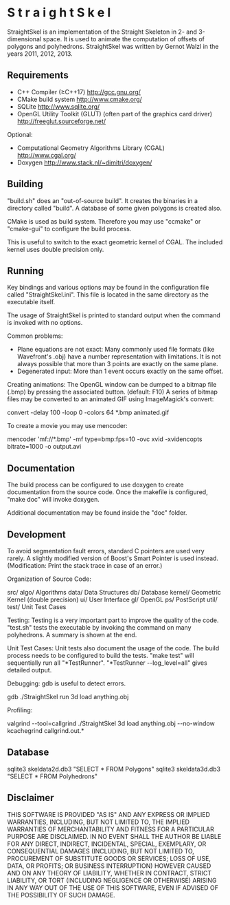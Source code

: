  S t r a i g h t S k e l
=========================

StraightSkel is an implementation of the Straight Skeleton in 2- and
3-dimensional space. It is used to animate the computation of offsets
of polygons and polyhedrons.
StraightSkel was written by Gernot Walzl in the years 2011, 2012, 2013. 


 Requirements
--------------

* C++ Compiler (≥C++17)
  http://gcc.gnu.org/
* CMake build system
  http://www.cmake.org/
* SQLite
  http://www.sqlite.org/
* OpenGL Utility Toolkit (GLUT)  (often part of the graphics card driver)
  http://freeglut.sourceforge.net/

Optional:
* Computational Geometry Algorithms Library (CGAL)
  http://www.cgal.org/
* Doxygen
  http://www.stack.nl/~dimitri/doxygen/


 Building
----------

"build.sh" does an "out-of-source build".
It creates the binaries in a directory called "build".
A database of some given polygons is created also.

CMake is used as build system.
Therefore you may use "ccmake" or "cmake-gui" to configure the build process.

This is useful to switch to the exact geometric kernel of CGAL.
The included kernel uses double precision only.


 Running
---------

Key bindings and various options may be found in the configuration file
called "StraightSkel.ini". This file is located in the same directory as the
executable itself.

The usage of StraightSkel is printed to standard output when the command
is invoked with no options.

Common problems:
* Plane equations are not exact:
  Many commonly used file formats (like Wavefront's .obj) have a
  number representation with limitations. It is not always possible
  that more than 3 points are exactly on the same plane.
* Degenerated input:
  More than 1 event occurs exactly on the same offset.

Creating animations:
The OpenGL window can be dumped to a bitmap file (.bmp) by pressing the
associated button. (default: F10)
A series of bitmap files may be converted to an animated GIF using
ImageMagick's convert:

convert  -delay 100  -loop 0  -colors 64  *.bmp  animated.gif

To create a movie you may use mencoder:

mencoder 'mf://*.bmp' -mf type=bmp:fps=10 -ovc xvid -xvidencopts bitrate=1000 -o output.avi


 Documentation
---------------

The build process can be configured to use doxygen to create documentation
from the source code.
Once the makefile is configured, "make doc" will invoke doxygen.

Additional documentation may be found inside the "doc" folder.


 Development
-------------

To avoid segmentation fault errors, standard C pointers are used very rarely.
A slightly modified version of Boost's Smart Pointer is used instead.
(Modification: Print the stack trace in case of an error.)

Organization of Source Code:

src/
  algo/     Algorithms
  data/     Data Structures
  db/       Database
  kernel/   Geometric Kernel (double precision)
  ui/       User Interface
    gl/     OpenGL
    ps/     PostScript
  util/
test/       Unit Test Cases

Testing:
Testing is a very important part to improve the quality of the code.
"test.sh" tests the executable by invoking the command on many polyhedrons.
A summary is shown at the end.

Unit Test Cases:
Unit tests also document the usage of the code.
The build process needs to be configured to build the tests.
"make test" will sequentially run all "*TestRunner".
"*TestRunner --log_level=all" gives detailed output.

Debugging:
gdb is useful to detect errors.

gdb ./StraightSkel
run 3d load anything.obj

Profiling:

valgrind --tool=callgrind ./StraightSkel 3d load anything.obj --no-window
kcachegrind callgrind.out.*


 Database
----------

sqlite3 skeldata2d.db3 "SELECT * FROM Polygons"
sqlite3 skeldata3d.db3 "SELECT * FROM Polyhedrons"


 Disclaimer
------------

THIS SOFTWARE IS PROVIDED "AS IS" AND ANY EXPRESS OR IMPLIED WARRANTIES,
INCLUDING, BUT NOT LIMITED TO, THE IMPLIED WARRANTIES OF MERCHANTABILITY
AND FITNESS FOR A PARTICULAR PURPOSE ARE DISCLAIMED.
IN NO EVENT SHALL THE AUTHOR BE LIABLE FOR ANY DIRECT, INDIRECT, INCIDENTAL,
SPECIAL, EXEMPLARY, OR CONSEQUENTIAL DAMAGES (INCLUDING, BUT NOT LIMITED TO,
PROCUREMENT OF SUBSTITUTE GOODS OR SERVICES; LOSS OF USE, DATA, OR PROFITS;
OR BUSINESS INTERRUPTION) HOWEVER CAUSED AND ON ANY THEORY OF LIABILITY,
WHETHER IN CONTRACT, STRICT LIABILITY, OR TORT (INCLUDING NEGLIGENCE OR
OTHERWISE) ARISING IN ANY WAY OUT OF THE USE OF THIS SOFTWARE,
EVEN IF ADVISED OF THE POSSIBILITY OF SUCH DAMAGE.
